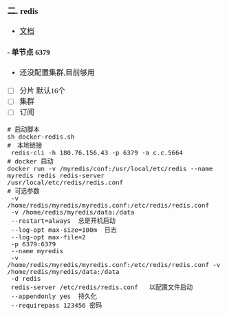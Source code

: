 <span  style="font-family: Simsun,serif; font-size: 17px; ">

### 二. redis

- [文档](https://hub.docker.com/_/redis)

#### - 单节点 6379
- 还没配置集群,目前够用
- [ ] 分片 默认16个
- [ ] 集群
- [ ] 订阅
~~~
# 启动脚本
sh docker-redis.sh
#　本地链接
 redis-cli -h 180.76.156.43 -p 6379 -a c.c.5664
# docker 启动
docker run -v /myredis/conf:/usr/local/etc/redis --name myredis redis redis-server /usr/local/etc/redis/redis.conf
# 可选参数
 -v /home/redis/myredis/myredis.conf:/etc/redis/redis.conf
 -v /home/redis/myredis/data:/data
 --restart=always  总是开机启动
 --log-opt max-size=100m  日志
 --log-opt max-file=2 
 -p 6379:6379 
 --name myredis 
 -v /home/redis/myredis/myredis.conf:/etc/redis/redis.conf -v /home/redis/myredis/data:/data 
 -d redis 
 redis-server /etc/redis/redis.conf   以配置文件启动
 --appendonly yes  持久化
 --requirepass 123456 密码
~~~

</span>